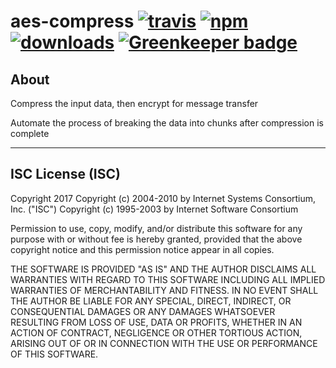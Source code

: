 # aes-compress [![travis][travis-image]][travis-url] [![npm][npm-image]][npm-url] [![downloads][downloads-image]][downloads-url] [![Greenkeeper badge](https://badges.greenkeeper.io/PolkaJS/aes-compress.svg)](https://greenkeeper.io/)

[travis-image]: https://travis-ci.org/PolkaJS/aes-compress.svg?branch=master
[travis-url]: https://travis-ci.org/PolkaJS/aes-compress
[npm-image]: https://img.shields.io/npm/v/@polkajs/aes-compress.svg
[npm-url]: https://npmjs.org/package/@polkajs/aes-compress
[downloads-image]: https://img.shields.io/npm/dm/@polkajs/aes-compress.svg
[downloads-url]: https://npmjs.org/package/@polkajs/aes-compress

## About

Compress the input data, then encrypt for message transfer

Automate the process of breaking the data into chunks after compression is complete

---

## ISC License (ISC)

Copyright 2017 <PolkaJS>
Copyright (c) 2004-2010 by Internet Systems Consortium, Inc. ("ISC")
Copyright (c) 1995-2003 by Internet Software Consortium


Permission to use, copy, modify, and/or distribute this software for any purpose with or without fee is hereby granted, provided that the above copyright notice and this permission notice appear in all copies.

THE SOFTWARE IS PROVIDED "AS IS" AND THE AUTHOR DISCLAIMS ALL WARRANTIES WITH REGARD TO THIS SOFTWARE INCLUDING ALL IMPLIED WARRANTIES OF MERCHANTABILITY AND FITNESS. IN NO EVENT SHALL THE AUTHOR BE LIABLE FOR ANY SPECIAL, DIRECT, INDIRECT, OR CONSEQUENTIAL DAMAGES OR ANY DAMAGES WHATSOEVER RESULTING FROM LOSS OF USE, DATA OR PROFITS, WHETHER IN AN ACTION OF CONTRACT, NEGLIGENCE OR OTHER TORTIOUS ACTION, ARISING OUT OF OR IN CONNECTION WITH THE USE OR PERFORMANCE OF THIS SOFTWARE.
